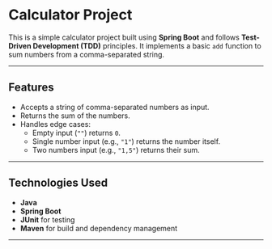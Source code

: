 # Calculator Project

This is a simple calculator project built using **Spring Boot** and follows **Test-Driven Development (TDD)** principles. It implements a basic `add` function to sum numbers from a comma-separated string.

---

## Features
- Accepts a string of comma-separated numbers as input.
- Returns the sum of the numbers.
- Handles edge cases:
  - Empty input (`""`) returns `0`.
  - Single number input (e.g., `"1"`) returns the number itself.
  - Two numbers input (e.g., `"1,5"`) returns their sum.

---

## Technologies Used
- **Java**
- **Spring Boot**
- **JUnit** for testing
- **Maven** for build and dependency management

---
